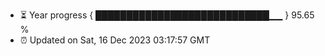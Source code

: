 - ⏳ Year progress { ████████████████████████████▁▁ } 95.65 %
- ⏰ Updated on Sat, 16 Dec 2023 03:17:57 GMT

